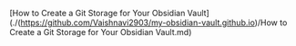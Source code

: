[How to Create a Git Storage for Your Obsidian Vault](./(https://github.com/Vaishnavi2903/my-obsidian-vault.github.io)/How to Create a Git Storage for Your Obsidian Vault.md)


